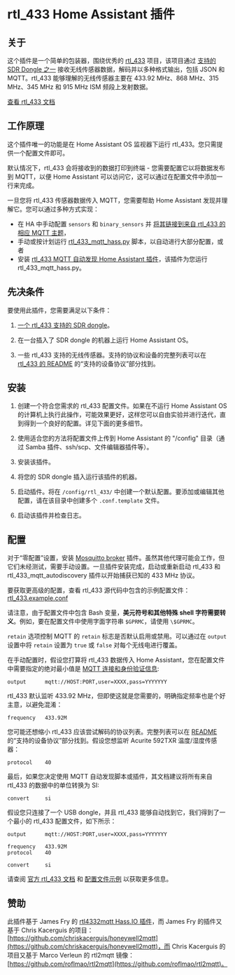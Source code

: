 # rtl_433 Home Assistant 插件

## 关于

这个插件是一个简单的包装器，围绕优秀的 [rtl_433](https://github.com/merbanan/rtl_433) 项目，该项目通过 [支持的 SDR Dongle 之一](https://triq.org/rtl_433/HARDWARE.html) 接收无线传感器数据，解码并以多种格式输出，包括 JSON 和 MQTT。rtl_433 能够理解的无线传感器主要在 433.92 MHz、868 MHz、315 MHz、345 MHz 和 915 MHz ISM 频段上发射数据。

[查看 rtl_433 文档](https://triq.org/rtl_433)

## 工作原理

这个插件唯一的功能是在 Home Assistant OS 监视器下运行 rtl_433。您只需提供一个配置文件即可。

默认情况下，rtl_433 会将接收到的数据打印到终端 - 您需要配置它以将数据发布到 MQTT，以便 Home Assistant 可以访问它，这可以通过在配置文件中添加一行来完成。

一旦您将 rtl_433 传感器数据传入 MQTT，您需要帮助 Home Assistant 发现并理解它。您可以通过多种方式实现：

  * 在 HA 中手动配置 `sensors` 和 `binary_sensors` 并 [将其链接到来自 rtl_433 的相应 MQTT 主题](https://www.home-assistant.io/integrations/sensor.mqtt/)，
  * 手动或按计划运行 [rtl_433_mqtt_hass.py](https://github.com/merbanan/rtl_433/tree/master/examples/rtl_433_mqtt_hass.py) 脚本，以自动进行大部分配置，或者
  * 安装 [rtl_433 MQTT 自动发现 Home Assistant 插件](https://github.com/pbkhrv/rtl_433-hass-addons/tree/main/rtl_433_mqtt_autodiscovery)，该插件为您运行 rtl_433_mqtt_hass.py。

## 先决条件

 要使用此插件，您需要满足以下条件：

 1. [一个 rtl_433 支持的 SDR dongle](https://triq.org/rtl_433/HARDWARE.html)。

 2. 在一台插入了 SDR dongle 的机器上运行 Home Assistant OS。

 3. 一些 rtl_433 支持的无线传感器。支持的协议和设备的完整列表可以在 [rtl_433 的 README](https://github.com/merbanan/rtl_433/blob/master/README.md) 的“支持的设备协议”部分找到。

## 安装

 1. 创建一个符合您需求的 rtl_433 配置文件。如果在不运行 Home Assistant OS 的计算机上执行此操作，可能效果更好，这样您可以自由实验并进行迭代，直到得到一个良好的配置。详见下面的更多细节。

 2. 使用适合您的方法将配置文件上传到 Home Assistant 的 "/config" 目录（通过 Samba 插件、ssh/scp、文件编辑器插件等）。

 3. 安装该插件。

 5. 将您的 SDR dongle 插入运行该插件的机器。

 5. 启动插件。将在 `/config/rtl_433/` 中创建一个默认配置。要添加或编辑其他配置，请在该目录中创建多个 `.conf.template` 文件。

 6. 启动该插件并检查日志。

## 配置

对于“零配置”设置，安装 [Mosquitto broker](https://github.com/home-assistant/addons/blob/master/mosquitto/DOCS.md) 插件。虽然其他代理可能会工作，但它们未经测试，需要手动设置。一旦插件安装完成，启动或重新启动 rtl_433 和 rtl_433_mqtt_autodiscovery 插件以开始捕获已知的 433 MHz 协议。

要获取更高级的配置，查看 rtl_433 源代码中包含的示例配置文件：[rtl_433.example.conf](https://github.com/merbanan/rtl_433/blob/master/conf/rtl_433.example.conf)

请注意，由于配置文件中包含 Bash 变量，**美元符号和其他特殊 shell 字符需要转义**。例如，要在配置文件中使用字面字符串 `$GPRMC`，请使用 `\$GPRMC`。

`retain` 选项控制 MQTT 的 `retain` 标志是否默认启用或禁用。可以通过在 `output` 设置中将 `retain` 设置为 `true` 或 `false` 对每个无线电进行覆盖。

在手动配置时，假设您打算将 rtl_433 数据传入 Home Assistant，您在配置文件中需要指定的绝对最小值是 [MQTT 连接和身份验证信息](https://triq.org/rtl_433/OPERATION.html#mqtt-output):

```
output      mqtt://HOST:PORT,user=XXXX,pass=YYYYYYY
```

rtl_433 默认监听 433.92 MHz，但即使这就是您需要的，明确指定频率也是个好主意，以避免混淆：

```
frequency   433.92M
```

您可能还想缩小 rtl_433 应该尝试解码的协议列表。完整列表可以在 [README](https://github.com/merbanan/rtl_433/blob/master/README.md) 的“支持的设备协议”部分找到。假设您想监听 Acurite 592TXR 温度/湿度传感器：

```
protocol    40
```

最后，如果您决定使用 MQTT 自动发现脚本或插件，其文档建议将所有来自 rtl_433 的数据中的单位转换为 SI:

```
convert     si
```

假设您只连接了一个 USB dongle，并且 rtl_433 能够自动找到它，我们得到了一个最小的 rtl_433 配置文件，如下所示：

```
output      mqtt://HOST:PORT,user=XXXX,pass=YYYYYYY

frequency   433.92M
protocol    40

convert     si
```

请查阅 [官方 rtl_433 文档](https://triq.org/rtl_433) 和 [配置文件示例](https://github.com/merbanan/rtl_433/tree/master/conf) 以获取更多信息。

## 赞助

此插件基于 James Fry 的 [rtl4332mqtt Hass.IO 插件](https://github.com/james-fry/hassio-addons/tree/master/rtl4332mqtt)，而 James Fry 的插件又基于 Chris Kacerguis 的项目：[https://github.com/chriskacerguis/honeywell2mqtt](https://github.com/chriskacerguis/honeywell2mqtt)，而 Chris Kacerguis 的项目又基于 Marco Verleun 的 rtl2mqtt 镜像：[https://github.com/roflmao/rtl2mqtt](https://github.com/roflmao/rtl2mqtt)。